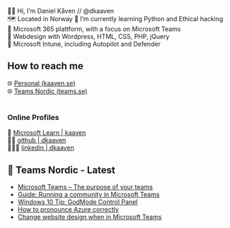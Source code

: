 🧔🏼 Hi, I’m Daniel Kåven // @dkaaven <br>
🗺️ Located in Norway
🌱 I’m currently learning Python and Ethical hacking<br>
🥇 Microsoft 365 plattform, with a focus on Microsoft Teams<br>
🥈 Webdesign with Wordpress, HTML, CSS, PHP, jQuery <br>
🥉 Microsoft Intune, including Autopilot and Defender <br>

## How to reach me
🌐 [Personal (kaaven.se)](https://kaaven.se) <br>
🌐 [Teams Nordic (teams.se)](https://teams.se) <br>
 <br>
### Online Profiles
📖 [Microsoft Learn | kaaven](https://docs.microsoft.com/nb-no/users/kaaven/) <br>
👨‍💻 [github | dkaaven](https://github.com/dkaaven) <br>
👨🏼‍💼 [linkedin | dkaaven](https://linkedin.com/in/dkaaven) <br>


## 📰 Teams Nordic - Latest
<!-- BLOG-POST-LIST:START -->
- [Microsoft Teams – The purpose of your teams](https://teams.se/microsoft-teams-the-purpose-of-your-teams/)
- [Guide: Running a community in Microsoft Teams](https://teams.se/guide-running-a-community-in-microsoft-teams/)
- [Windows 10 Tip: GodMode Control Panel](https://teams.se/windows-10-tip-godmode-control-panel/)
- [How to pronounce Azure correctly](https://teams.se/how-to-pronounce-azure-correctly/)
- [Change website design when in Microsoft Teams](https://teams.se/change-website-design-when-in-microsoft-teams/)
<!-- BLOG-POST-LIST:END -->



